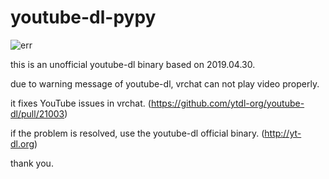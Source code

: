 # youtube-dl-pypy

![err](https://user-images.githubusercontent.com/25771678/57368685-b70c2300-71c6-11e9-99f8-cdae166bb72a.png)

this is an unofficial youtube-dl binary based on 2019.04.30.

due to warning message of youtube-dl, vrchat can not play video properly.

it fixes YouTube issues in vrchat. (https://github.com/ytdl-org/youtube-dl/pull/21003)

if the problem is resolved, use the youtube-dl official binary. (http://yt-dl.org)

thank you.
